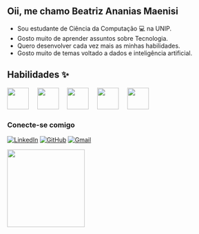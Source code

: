 ## Oii, me chamo Beatriz Ananias Maenisi

- Sou estudante de Ciência da Computação 💻 na UNIP.
- Gosto muito de aprender assuntos sobre Tecnologia.
- Quero desenvolver cada vez mais as minhas habilidades.
- Gosto muito de temas voltado a dados e inteligência artificial.

## Habilidades ✨

<p>
  <img src="https://cdn.jsdelivr.net/gh/devicons/devicon/icons/python/python-original.svg" height="50" width="50"/>
  &nbsp;&nbsp;&nbsp;
  <img src="https://cdn.jsdelivr.net/gh/devicons/devicon/icons/mysql/mysql-original-wordmark.svg" height="50" width="50"/>
  &nbsp;&nbsp;&nbsp;
  <img src="https://upload.wikimedia.org/wikipedia/commons/8/87/Sql_data_base_with_logo.png" height="50" width="50"/>
  &nbsp;&nbsp;&nbsp;
  <img src="https://upload.wikimedia.org/wikipedia/commons/c/cf/New_Power_BI_Logo.svg" height="50" width="50"/>
  &nbsp;&nbsp;&nbsp;
  <img src="https://upload.wikimedia.org/wikipedia/commons/7/73/Microsoft_Excel_2013-2019_logo.svg" height="50" width="50"/>
  &nbsp;&nbsp;&nbsp;
</p>


### Conecte-se comigo

[![LinkedIn](https://img.shields.io/badge/LinkedIn-0077B5?style=for-the-badge&logo=linkedin&logoColor=white)](https://www.linkedin.com/in/beatriz-maenisi/)
[![GitHub](https://img.shields.io/badge/GitHub-100000?style=for-the-badge&logo=github&logoColor=white)](https://github.com/beatrizmaenisi)
[![Gmail](https://img.shields.io/badge/Gmail-333333?style=for-the-badge&logo=gmail&logoColor=red)](mailto:beatriz.maenisi@gmail.com)


<div>
  <img height = "180em" src = "https://github-readme-stats.vercel.app/api?username=beatrizmaenisi&show_icons=true&theme=dracula&include_all_commits=true&count_private=true"/>
</div>
